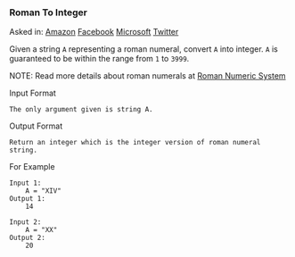 ### Roman To Integer

Asked in: [Amazon](#) [Facebook](#) [Microsoft](#) [Twitter](#)

Given a string `A` representing a roman numeral, convert `A` into integer. `A` is guaranteed to be within the range from `1` to `3999`.

NOTE: Read more details about roman numerals at [Roman Numeric System](https://en.wikipedia.org/wiki/Roman_numerals#Roman_numeric_system)

Input Format
```
The only argument given is string A.
```

Output Format
```
Return an integer which is the integer version of roman numeral string.
```

For Example
```
Input 1:
    A = "XIV"
Output 1:
    14

Input 2:
    A = "XX"
Output 2:
    20
```